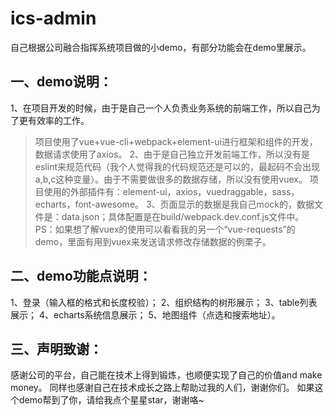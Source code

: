 # ics-admin
自己根据公司融合指挥系统项目做的小demo，有部分功能会在demo里展示。

## 一、demo说明：
1、在项目开发的时候，由于是自己一个人负责业务系统的前端工作，所以自己为了更有效率的工作。
> 项目使用了vue+vue-cli+webpack+element-ui进行框架和组件的开发，数据请求使用了axios。
2、由于是自己独立开发前端工作，所以没有是eslint来规范代码（我个人觉得我的代码规范还是可以的，最起码不会出现a,b,c这种变量）。由于不需要做很多的数据存储，所以没有使用vuex。
> 项目使用的外部插件有：element-ui，axios，vuedraggable，sass，echarts，font-awesome。
3、页面显示的数据是我自己mock的，数据文件是：data.json；具体配置是在build/webpack.dev.conf.js文件中。
> PS：如果想了解vuex的使用可以看看我的另一个“vue-requests”的demo，里面有用到vuex来发送请求修改存储数据的例栗子。

## 二、demo功能点说明：
1、登录（输入框的格式和长度校验）；
2、组织结构的树形展示；
3、table列表展示；
4、echarts系统信息展示；
5、地图组件（点选和搜索地址）。

## 三、声明致谢：
感谢公司的平台，自己能在技术上得到锻炼，也顺便实现了自己的价值and make money。
同样也感谢自己在技术成长之路上帮助过我的人们，谢谢你们。
如果这个demo帮到了你，请给我点个星星star，谢谢咯~
